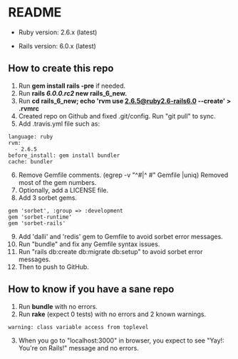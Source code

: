 # README

* Ruby version: 2.6.x (latest)

* Rails version: 6.0.x (latest)

## How to create this repo

 1. Run **gem install rails -pre** if needed.
 2. Run **rails _6.0.0.rc2_ new rails_6_new.**
 3. Run **cd rails_6_new; echo 'rvm use 2.6.5@ruby2.6-rails6.0 --create' > .rvmrc**
 4. Created repo on Github and fixed .git/config. Run "git pull" to sync.
 5. Add .travis.yml file such as:
```
language: ruby
rvm:
  - 2.6.5
before_install: gem install bundler
cache: bundler
```
 6. Remove Gemfile comments. (egrep -v "^#|^  #" Gemfile |uniq)
    Removed most of the gem numbers. 
 7. Optionally, add a LICENSE file.
 8. Add 3 sorbet gems.
```
gem 'sorbet', :group => :development
gem 'sorbet-runtime'
gem 'sorbet-rails'
```
 9. Add 'dalli' and 'redis' gem to Gemfile to avoid sorbet error messages. 
 10. Run "bundle" and fix any Gemfile syntax issues.
 11. Run "rails db:create db:migrate db:setup" to avoid sorbet error messages.
 12. Then to push to GitHub.

## How to know if you have a sane repo
 1. Run **bundle** with no errors.
 2. Run **rake** (expect 0 tests) with no errors and 2 known warnings.
```
warning: class variable access from toplevel
```
 3. When you go to "localhost:3000" in browser, you expect to see
   "Yay!: You're on Rails!" message and no errors.

